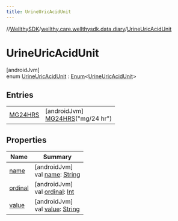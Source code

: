 ```yaml
---
title: UrineUricAcidUnit
---
```

//[WellthySDK](../../../index.html)/[wellthy.care.wellthysdk.data.diary](../index.html)/[UrineUricAcidUnit](index.html)



# UrineUricAcidUnit



[androidJvm]\
enum [UrineUricAcidUnit](index.html) : [Enum](https://kotlinlang.org/api/latest/jvm/stdlib/kotlin/-enum/index.html)&lt;[UrineUricAcidUnit](index.html)&gt;



## Entries


| | |
|---|---|
| [MG24HRS](-m-g24-h-r-s/index.html) | [androidJvm]<br>[MG24HRS](-m-g24-h-r-s/index.html)("mg/24 hr") |


## Properties


| Name | Summary |
|---|---|
| [name](../../wellthy.care.wellthysdk.data.profile.you/-gender/-male/index.html#-372974862%2FProperties%2F-1123460525) | [androidJvm]<br>val [name](../../wellthy.care.wellthysdk.data.profile.you/-gender/-male/index.html#-372974862%2FProperties%2F-1123460525): [String](https://kotlinlang.org/api/latest/jvm/stdlib/kotlin/-string/index.html) |
| [ordinal](../../wellthy.care.wellthysdk.data.profile.you/-gender/-male/index.html#-739389684%2FProperties%2F-1123460525) | [androidJvm]<br>val [ordinal](../../wellthy.care.wellthysdk.data.profile.you/-gender/-male/index.html#-739389684%2FProperties%2F-1123460525): [Int](https://kotlinlang.org/api/latest/jvm/stdlib/kotlin/-int/index.html) |
| [value](value.html) | [androidJvm]<br>val [value](value.html): [String](https://kotlinlang.org/api/latest/jvm/stdlib/kotlin/-string/index.html) |

